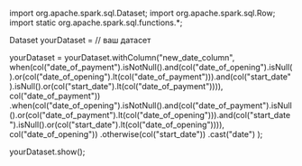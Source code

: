 import org.apache.spark.sql.Dataset;
import org.apache.spark.sql.Row;
import static org.apache.spark.sql.functions.*;

Dataset<Row> yourDataset = // ваш датасет

yourDataset = yourDataset.withColumn("new_date_column",
    when(col("date_of_payment").isNotNull().and(col("date_of_opening").isNull().or(col("date_of_opening").lt(col("date_of_payment"))).and(col("start_date").isNull().or(col("start_date").lt(col("date_of_payment")))),
        col("date_of_payment"))
    .when(col("date_of_opening").isNotNull().and(col("date_of_payment").isNull().or(col("date_of_payment").lt(col("date_of_opening"))).and(col("start_date").isNull().or(col("start_date").lt(col("date_of_opening")))),
        col("date_of_opening"))
    .otherwise(col("start_date"))
    .cast("date")
);

yourDataset.show();
